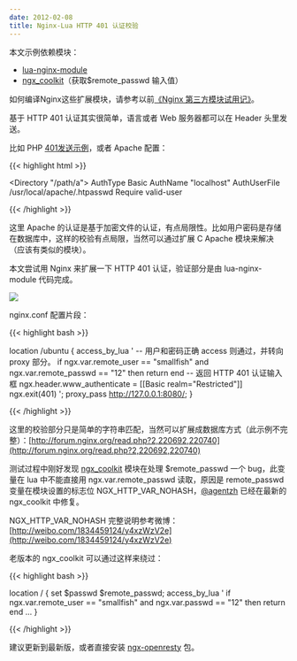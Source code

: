 ```yaml
---
date: 2012-02-08
title: Nginx-Lua HTTP 401 认证校验
---
```


本文示例依赖模块：

* [lua-nginx-module](https://github.com/chaoslawful/lua-nginx-module/tags)
* [ngx_coolkit](https://github.com/FRiCKLE/ngx_coolkit)（获取$remote_passwd 输入值）

如何编译Nginx这些扩展模块，请参考以前[《Nginx 第三方模块试用记》](http://chenxiaoyu.org/2011/10/30/nginx-modules.html)。

基于 HTTP 401 认证其实很简单，语言或者 Web 服务器都可以在 Header 头里发送。

比如 PHP [401发送示例](http://php.net/manual/zh/features.http-auth.php)，或者 Apache 配置：

{{< highlight html >}}

<Directory "/path/a">
  AuthType Basic
  AuthName "localhost"
  AuthUserFile /usr/local/apache/.htpasswd
  Require valid-user
</Directory>

{{< /highlight >}}

这里 Apache 的认证是基于加密文件的认证，有点局限性。比如用户密码是存储在数据库中，这样的校验有点局限，当然可以通过扩展 C Apache 模块来解决（应该有类似的模块）。

本文尝试用 Nginx 来扩展一下 HTTP 401 认证，验证部分是由 lua-nginx-module 代码完成。

![](/images/nginx-lua-401-auth.png)

nginx.conf 配置片段：

{{< highlight bash >}}

location /ubuntu {
    access_by_lua '
        -- 用户和密码正确 access 则通过，并转向 proxy 部分。
        if ngx.var.remote_user == "smallfish" and ngx.var.remote_passwd == "12" then
            return
        end
        -- 返回 HTTP 401 认证输入框
        ngx.header.www_authenticate = [[Basic realm="Restricted"]]
        ngx.exit(401)
    ';
    proxy_pass http://127.0.0.1:8080/;
}

{{< /highlight >}}

这里的校验部分只是简单的字符串匹配，当然可以扩展成数据库方式（此示例不完整）：[http://forum.nginx.org/read.php?2,220692,220740](http://forum.nginx.org/read.php?2,220692,220740)

测试过程中刚好发现 [ngx_coolkit](https://github.com/FRiCKLE/ngx_coolkit) 模块在处理 $remote_passwd 一个 bug，此变量在 lua 中不能直接用 ngx.var.remote_passwd 读取，原因是 remote_passwd 变量在模块设置的标志位 NGX_HTTP_VAR_NOHASH，[@agentzh](http://weibo.com/agentzh) 已经在最新的 ngx_coolkit 中修复。

NGX_HTTP_VAR_NOHASH 完整说明参考微博：[http://weibo.com/1834459124/y4xzWzV2e](http://weibo.com/1834459124/y4xzWzV2e)

老版本的 ngx_coolkit 可以通过这样来绕过：

{{< highlight bash >}}

location / {
    set $passwd $remote_passwd;
    access_by_lua '
        if ngx.var.remote_user == "smallfish" and ngx.var.passwd == "12" then
            return
        end
        ...
}

{{< /highlight >}}

建议更新到最新版，或者直接安装 [ngx-openresty](http://openresty.org/) 包。


